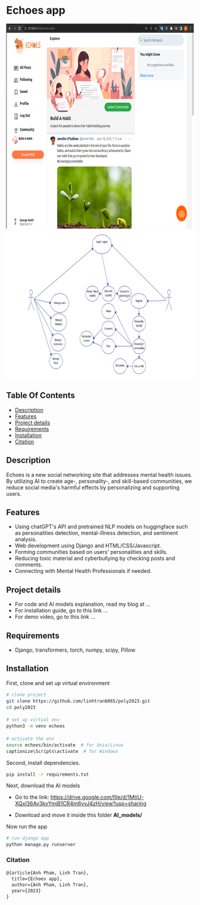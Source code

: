 <div align="left">
    <h1>Echoes app</h1>
    <center>
      <img src="network/media/echoes.png" width=550" height="550" />
      <img src="network/media/use_case.png" width=800" height="400" />
    </center>
    <!-- <img src="network/media/use_case.png" width=800" height="400" /> -->

</div>

## Table Of Contents
-  [Description](#description)
-  [Features](#features)
-  [Project details](#project-details)
-  [Requirements](#requirements)
-  [Installation](#installation)
-  [Citation](#citation)

## Description   
Echoes is a new social networking site that addresses mental health issues. By utilizing AI to create age-, personality-, and skill-based communities, we reduce social media's harmful effects by personalizing and supporting users.

## Features
- Using chatGPT's API and pretrained NLP models on huggingface such as personalities detection, mental-illness detection, and sentiment analysis.
- Web development using Django and HTML/CSS/Javascript.
- Forming communities based on users' personalities and skills.
- Reducing toxic material and cyberbullying by checking posts and comments.
- Connecting with Mental Health Professionals if needed.

## Project details
- For code and AI models explanation, read my blog at ...
- For installation guide, go to this link ...
- For demo video, go to this link ...
## Requirements
- Django, transformers, torch, numpy, scipy, Pillow

## Installation
First, clone and set up virtual environment

```bash
# clone project   
git clone https://github.com/linhtran6065/poly2023.git
cd poly2023

# set up virtual env   
python3 -m venv echoes

# activate the env
source echoes/bin/activate  # for Unix/Linux
captionize\Scripts\activate  # for Windows
```   
Second, install dependencies.   

```bash
pip install -r requirements.txt
```  
Next, download the AI models

- Go to the link: https://drive.google.com/file/d/1MtiU-XQxl36Av3kvYmjB1CR4m6vvJ4zH/view?usp=sharing

- Download and move it inside this folder **AI_models/** 

Now run the app
```bash
# run django app
python manage.py runserver
```   

### Citation   
```
@{article{Anh Pham, Linh Tran},
  title={Echoes app},
  author={Anh Pham, Linh Tran},
  year={2023}
}
```   

